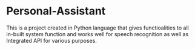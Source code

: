 # Personal-Assistant
This is a project created in Python language that gives functioalities to all in-built system function and works well for speech recognition as well as Integrated API for various purposes.
